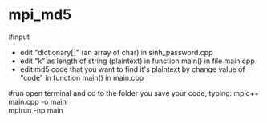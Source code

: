 # mpi_md5
#input
- edit "dictionary[]" (an array of char) in sinh_password.cpp
- edit "k" as length of string (plaintext) in function main() in file main.cpp
- edit md5 code that you want to find it's plaintext by change value of "code" in function main() in main.cpp

#run
open terminal and cd to the folder you save your code, typing:
  mpic++ main.cpp -o main                       
  mpirun -np <number of process you want> main
